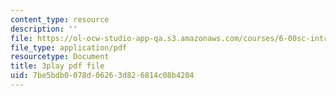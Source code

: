 ```yaml
---
content_type: resource
description: ''
file: https://ol-ocw-studio-app-qa.s3.amazonaws.com/courses/6-00sc-introduction-to-computer-science-and-programming-spring-2011/7be5bdb0078d06263d826814c08b4204_ggxY20cXql8.pdf
file_type: application/pdf
resourcetype: Document
title: 3play pdf file
uid: 7be5bdb0-078d-0626-3d82-6814c08b4204
---
```

